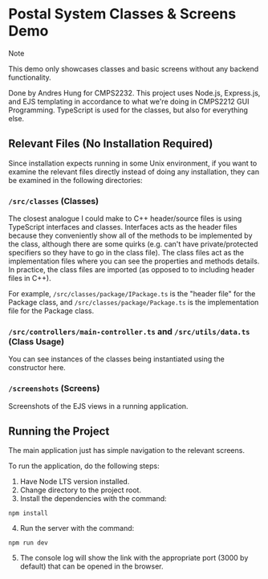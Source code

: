 # Postal System Classes & Screens Demo

> [!NOTE]  
> This demo only showcases classes and basic screens without any backend functionality.

Done by Andres Hung for CMPS2232. This project uses Node.js, Express.js, and EJS templating in accordance to what we're doing in CMPS2212 GUI Programming. TypeScript is used for the classes, but also for everything else.

## Relevant Files (No Installation Required)

Since installation expects running in some Unix environment, if you want to examine the relevant files directly instead of doing any installation, they can be examined in the following directories:

### `/src/classes` (Classes)

The closest analogue I could make to C++ header/source files is using TypeScript interfaces and classes. Interfaces acts as the header files because they conveniently show all of the methods to be implemented by the class, although there are some quirks (e.g. can't have private/protected specifiers so they have to go in the class file). The class files act as the implementation files where you can see the properties and methods details. In practice, the class files are imported (as opposed to to including header files in C++).

For example, `/src/classes/package/IPackage.ts` is the "header file" for the Package class, and `/src/classes/package/Package.ts` is the implementation file for the Package class.

### `/src/controllers/main-controller.ts` and `/src/utils/data.ts` (Class Usage)

You can see instances of the classes being instantiated using the constructor here.

### `/screenshots` (Screens)

Screenshots of the EJS views in a running application.

## Running the Project

The main application just has simple navigation to the relevant screens.

To run the application, do the following steps:

1. Have Node LTS version installed.
2. Change directory to the project root.
3. Install the dependencies with the command:

```
npm install
```

4. Run the server with the command:

```
npm run dev
```

5. The console log will show the link with the appropriate port (3000 by default) that can be opened in the browser.
